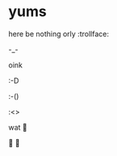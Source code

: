 yums
====

here be nothing
orly
:trollface:

-_-

oink
 
:-D

:-()

:<>

wat :beers:

:trolleybus: :dash:

